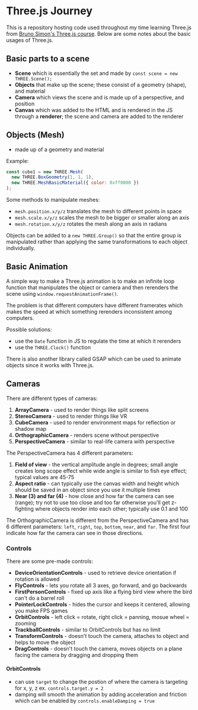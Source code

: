 # Three.js Journey

This is a repository hosting code used throughout my time learning Three.js from [Bruno Simon's Three.js course](https://threejs-journey.xyz). Below are some notes about the basic usages of Three.js.

## Basic parts to a scene

- **Scene** which is essentially the set and made by `const scene = new THREE.Scene();`
- **Objects** that make up the scene; these consist of a geometry (shape), and material
- **Camera** which views the scene and is made up of a perspective, and position
- **Canvas** which was added to the HTML and is rendered in the JS through a **renderer**; the scene and camera are added to the renderer

## Objects (Mesh)

- made up of a geometry and material

Example:

```javascript
const cube1 = new THREE.Mesh(
  new THREE.BoxGeometry(1, 1, 1),
  new THREE.MeshBasicMaterial({ color: 0xff0000 })
);
```

Some methods to manipulate meshes:

- `mesh.position.x/y/z` translates the mesh to different points in space
- `mesh.scale.x/y/z` scales the mesh to be bigger or smaller along an axis
- `mesh.rotation.x/y/z` rotates the mesh along an axis in radians

Objects can be added to a `new THREE.Group()` so that the entire group is manipulated rather than applying the same transformations to each object individually.

## Basic Animation

A simple way to make a Three.js animation is to make an infinite loop function that manipulates the object or camera and then rerenders the scene using `window.requestAnimationFrame()`.

The problem is that different computers have different framerates which makes the speed at which something rerenders inconsistent among computers.

Possible solutions:

- use the `Date` function in JS to regulate the time at which it rerenders
- use the `THREE.Clock()` function

There is also another library called GSAP which can be used to animate objects since it works with Three.js.

## Cameras

There are different types of cameras:

1. **ArrayCamera** - used to render things like split screens
2. **StereoCamera** - used to render things like VR
3. **CubeCamera** - used to render environment maps for reflection or shadow map
4. **OrthographicCamera** - renders scene without perspective
5. **PerspectiveCamera** - similar to real-life camera with perspective

The PerspectiveCamera has 4 different parameters:

1. **Field of view** - the vertical amplitude angle in degrees; small angle creates long scope effect while wide angle is similar to fish eye effect; typical values are 45-75
2. **Aspect ratio** - can typically use the canvas width and height which should be saved in an object since you use it multiple times
3. **Near (3) and far (4)** - how close and how far the camera can see (range); try not to use too close and too far otherwise you'll get z-fighting where objects render into each other; typically use 0.1 and 100

The OrthographicCamera is different from the PerspectiveCamera and has 6 different parameters: `left`, `right`, `top`, `bottom`, `near`, and `far`. The first four indicate how far the camera can see in those directions.

### Controls

There are some pre-made controls:

- **DeviceOrientationControls** - used to retrieve device orientation if rotation is allowed
- **FlyControls** - lets you rotate all 3 axes, go forward, and go backwards
- **FirstPersonControls** - fixed up axis like a flying bird view where the bird can't do a barrel roll
- **PointerLockControls** - hides the cursor and keeps it centered, allowing you make FPS games
- **OrbitControls** - left click = rotate, right click = panning, mosue wheel = zooming
- **TrackballControls** - similar to OrbitControls but has no limit
- **TransformControls** - doesn't touch the camera, attaches to object and helps to move the object
- **DragControls** - doesn't touch the camera, moves objects on a plane facing the camera by dragging and dropping them

#### OrbitControls

- can use `target` to change the postion of where the camera is targeting for x, y, z
  ex. `controls.target.y = 2`
- damping will smooth the animation by adding acceleration and friction which can be enabled by `controls.enableDamping = true`
